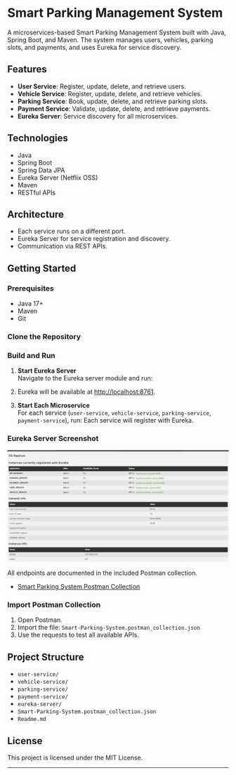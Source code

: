 # Smart Parking Management System

A microservices-based Smart Parking Management System built with Java, Spring Boot, and Maven. The system manages users, vehicles, parking slots, and payments, and uses Eureka for service discovery.

## Features

- **User Service**: Register, update, delete, and retrieve users.
- **Vehicle Service**: Register, update, delete, and retrieve vehicles.
- **Parking Service**: Book, update, delete, and retrieve parking slots.
- **Payment Service**: Validate, update, delete, and retrieve payments.
- **Eureka Server**: Service discovery for all microservices.

## Technologies

- Java
- Spring Boot
- Spring Data JPA
- Eureka Server (Netflix OSS)
- Maven
- RESTful APIs

## Architecture

- Each service runs on a different port.
- Eureka Server for service registration and discovery.
- Communication via REST APIs.

## Getting Started

### Prerequisites

- Java 17+
- Maven
- Git

### Clone the Repository
### Build and Run

1. **Start Eureka Server**  
   Navigate to the Eureka server module and run:
2. Eureka will be available at [http://localhost:8761](http://localhost:8761).

2. **Start Each Microservice**  
   For each service (`user-service`, `vehicle-service`, `parking-service`, `payment-service`), run:
   Each service will register with Eureka.

### Eureka Server Screenshot

![Eureka Server Dashboard](eureka-dashboard.png)


All endpoints are documented in the included Postman collection.

- [Smart Parking System Postman Collection](Smart-Parking-System.postman_collection.json)





### Import Postman Collection

1. Open Postman.
2. Import the file: `Smart-Parking-System.postman_collection.json`
3. Use the requests to test all available APIs.



## Project Structure

- `user-service/`
- `vehicle-service/`
- `parking-service/`
- `payment-service/`
- `eureka-server/`
- `Smart-Parking-System.postman_collection.json`
- `Readme.md`

## License

This project is licensed under the MIT License.

---

